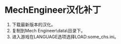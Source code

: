 # MechEngineer汉化补丁
1. 下载最新版本的汉化。
2. 复制到Mech Engineer\data\目录下。
3. 进入游戏在LANGUAGE选项选择LOAD:some_chs.ini。
